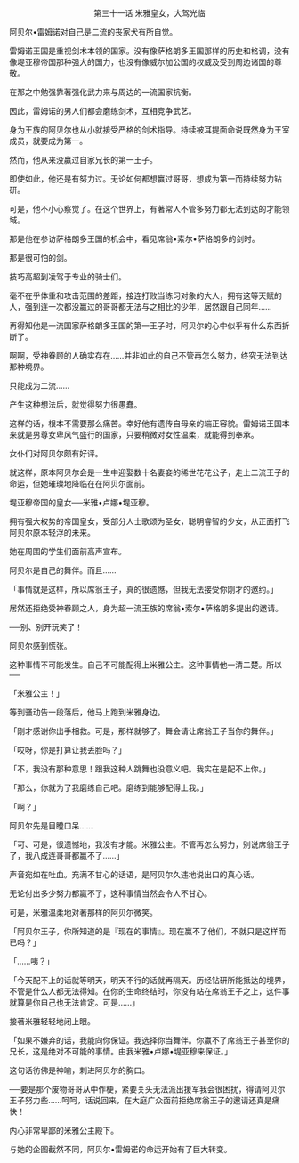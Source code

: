 <p align="center">第三十一话 米雅皇女，大驾光临</p>

阿贝尔•雷姆诺对自己是二流的丧家犬有所自觉。

雷姆诺王国是重视剑术本领的国家。没有像萨格朗多王国那样的历史和格调，没有像堤亚穆帝国那种强大的国力，也没有像威尔加公国的权威及受到周边诸国的尊敬。

在那之中勉强靠著强化武力来与周边的一流国家抗衡。

因此，雷姆诺的男人们都会磨练剑术，互相竞争武艺。

身为王族的阿贝尔也从小就接受严格的剑术指导。持续被耳提面命说既然身为王室成员，就要成为第一。

然而，他从来没赢过自家兄长的第一王子。

即使如此，他还是有努力过。无论如何都想赢过哥哥，想成为第一而持续努力钻研。

可是，他不小心察觉了。在这个世界上，有著常人不管多努力都无法到达的才能领域。

那是他在参访萨格朗多王国的机会中，看见席翁•索尔•萨格朗多的剑时。

那是很可怕的剑。

技巧高超到凌驾于专业的骑士们。

毫不在乎体重和攻击范围的差距，接连打败当练习对象的大人，拥有这等天赋的人，强到连一次都没赢过的哥哥都无法与之相比的少年，居然跟自己同年……

再得知他是一流国家萨格朗多王国的第一王子时，阿贝尔的心中似乎有什么东西折断了。

啊啊，受神眷顾的人确实存在……并非如此的自己不管再怎么努力，终究无法到达那种境界。

只能成为二流……

产生这种想法后，就觉得努力很愚蠢。

这样的话，根本不需要那么痛苦。幸好他有遗传自母亲的端正容貌。雷姆诺王国本来就是男尊女卑风气盛行的国家，只要稍微对女性温柔，就能得到奉承。

女仆们对阿贝尔颇有好评。

就这样，原本阿贝尔会是一生中迎娶数十名妻妾的稀世花花公子，走上二流王子的命运，但她璀璨地降临在在阿贝尔面前。

堤亚穆帝国的皇女──米雅•卢娜•堤亚穆。

拥有强大权势的帝国皇女，受部分人士歌颂为圣女，聪明睿智的少女，从正面打飞阿贝尔原本轻浮的未来。

她在周围的学生们面前高声宣布。

阿贝尔是自己的舞伴。而且……

「事情就是这样，所以席翁王子，真的很遗憾，但我无法接受你刚才的邀约。」

居然还拒绝受神眷顾之人，身为超一流王族的席翁•索尔•萨格朗多提出的邀请。

──别、别开玩笑了！

阿贝尔感到慌张。

这种事情不可能发生。自己不可能配得上米雅公主。这种事情他一清二楚。所以──

「米雅公主！」

等到骚动告一段落后，他马上跑到米雅身边。

「刚才感谢你出手相救。可是，那样就够了。舞会请让席翁王子当你的舞伴。」

「哎呀，你是打算让我丢脸吗？」

「不，我没有那种意思！跟我这种人跳舞也没意义吧。我实在是配不上你。」

「那么，你就为了我磨练自己吧。磨练到能够配得上我。」

「啊？」

阿贝尔先是目瞪口呆……

「可、可是，很遗憾地，我没有才能。米雅公主。不管再怎么努力，别说席翁王子了，我八成连哥哥都赢不了……」

声音宛如在吐血。充满不甘心的话语，是阿贝尔久违地说出口的真心话。

无论付出多少努力都赢不了，这种事情当然会令人不甘心。

可是，米雅温柔地对著那样的阿贝尔微笑。

「阿贝尔王子，你所知道的是『现在的事情』。现在赢不了他们，不就只是这样而已吗？」

「……咦？」

「今天配不上的话就等明天，明天不行的话就再隔天。历经钻研所能抵达的境界，不管是什么人都无法得知。在你的生命终结时，你没有站在席翁王子之上，这件事就算是你自己也无法肯定。可是……」

接著米雅轻轻地闭上眼。

「如果不嫌弃的话，我能向你保证。我选择你当舞伴。你赢不了席翁王子甚至你的兄长，这是绝对不可能的事情。由我米雅•卢娜•堤亚穆来保证。」

这句话彷佛是神喻，刺进阿贝尔的胸口。

──要是那个废物哥哥从中作梗，紧要关头无法派出援军我会很困扰，得请阿贝尔王子努力些……呵呵，话说回来，在大庭广众面前拒绝席翁王子的邀请还真是痛快！

内心非常卑鄙的米雅公主殿下。

与她的企图截然不同，阿贝尔•雷姆诺的命运开始有了巨大转变。

